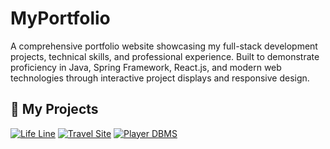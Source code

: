 # MyPortfolio
A comprehensive portfolio website showcasing my full-stack development projects, technical skills, and professional experience. Built to demonstrate proficiency in Java, Spring Framework, React.js, and modern web technologies through interactive project displays and responsive design.
## 🚀 My Projects

[![Life Line](https://github-readme-stats.vercel.app/api/pin/?username=your-username&repo=life-line&theme=radical)](https://github.com/your-username/life-line)
[![Travel Site](https://github-readme-stats.vercel.app/api/pin/?username=your-username&repo=travel-site&theme=tokyonight)](https://github.com/your-username/travel-site)
[![Player DBMS](https://github-readme-stats.vercel.app/api/pin/?username=your-username&repo=player-database&theme=dark)](https://github.com/your-username/player-database)
